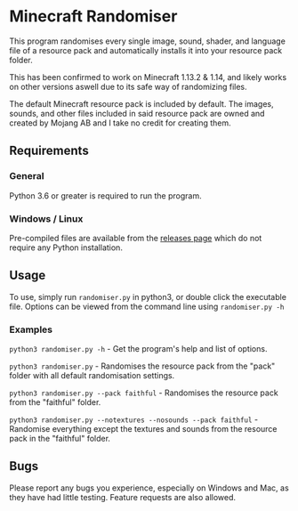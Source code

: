 # Minecraft Randomiser

This program randomises every single image, sound, shader, and language file of a resource pack and automatically installs it into your resource pack folder.

This has been confirmed to work on Minecraft 1.13.2 & 1.14, and likely works on other versions aswell due to its safe way of randomizing files.

The default Minecraft resource pack is included by default. The images, sounds, and other files included in said resource pack are owned and created by Mojang AB and I
take no credit for creating them.

## Requirements

### General

Python 3.6 or greater is required to run the program.

### Windows / Linux

Pre-compiled files are available from the [releases page](https://github.com/noellekiq/minecraft-randomiser/releases) which do not require any Python installation.

## Usage

To use, simply run `randomiser.py` in python3, or double click the executable file. Options can be viewed from the command line using `randomiser.py -h`

### Examples

`python3 randomiser.py -h` - Get the program's help and list of options.

`python3 randomiser.py` - Randomises the resource pack from the "pack" folder with all default randomisation settings.

`python3 randomiser.py --pack faithful` - Randomises the resource pack from the "faithful" folder.

`python3 randomiser.py --notextures --nosounds --pack faithful` - Randomise everything except the textures and sounds from the resource pack in the "faithful" folder.

## Bugs

Please report any bugs you experience, especially on Windows and Mac, as they have had little testing. Feature requests are also allowed.
